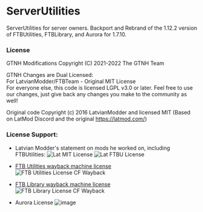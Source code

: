 ServerUtilities
===============
ServerUtilities for server owners.  Backport and Rebrand of the 1.12.2 version of FTBUtilities, FTBLibrary, and Aurora for 1.7.10.


### License

GTNH Modifications Copyright (C) 2021-2022 The GTNH Team

GTNH Changes are Dual Licensed:<br>
For LatvianModder/FTBTeam - Original MIT License<br>
For everyone else, this code is licensed LGPL v3.0 or later. Feel free to use our changes, just give back any changes you make to the community as well!

Original code Copyright (c) 2016 LatvianModder and licensed MIT (Based on LatMod Discord and the original https://latmod.com/)

### License Support:
* Latvian Modder's statement on mods he worked on, including FTBUtilities:
![Lat MIT License](lat-mit-license.png)
![Lat FTBU License](lat-ftbu-license-discord.png)

* [FTB Utilities wayback machine license](https://web.archive.org/web/20190624234434/https://minecraft.curseforge.com/projects/ftb-utilities)
![FTB Utilities License CF Wayback](ftbu-license-wayback.png)
* [FTB Library wayback machine license](https://web.archive.org/web/20190418011645/https://minecraft.curseforge.com/projects/ftblib)
![FTB Library License CF Wayback](ftbl-license-wayback.png)

* Aurora License
![image](https://github.com/GTNewHorizons/ServerUtilities/assets/3237986/eecd36d3-6b77-4286-9767-3f4aa2dd008f)
